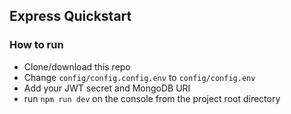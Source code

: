 ## Express Quickstart

### How to run

- Clone/download this repo
- Change `config/config.config.env` to `config/config.env`
- Add your JWT secret and MongoDB URI
- run `npm run dev` on the console from the project root directory
